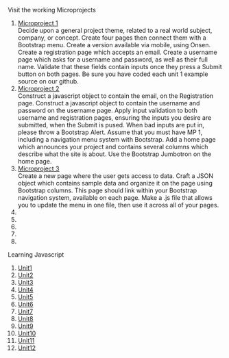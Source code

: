 Visit the working Microprojects
1. [Microproject 1](https://natrivera.github.io/311/micro1/) 
  <br>Decide upon a general project theme, related to a real world subject, company, or concept. 
  Create four pages then connect them with a Bootstrap menu. Create a version available via 
  mobile, using Onsen. Create a registration page which accepts an email. Create a username
  page which asks for a username and password, as well as their full name. Validate that these 
  fields contain inputs once they press a Submit button on both pages. Be sure you have coded 
  each unit 1 example source on our github. 
2. [Microproject 2](https://natrivera.github.io/311/micro2/)
   <br>Construct a javascript object to contain the email, on the Registration page. Construct a 
javascript object to contain the username and password on the username page. Apply input 
validation to both username and registration pages, ensuring the inputs you desire are 
submitted, when the Submit is pused. When bad inputs are put in, please throw a Bootstrap 
Alert. Assume that you must have MP 1, including a navigation menu system with Bootstrap. 
Add a home page which announces your project and contains several columns which describe 
what the site is about. Use the Bootstrap Jumbotron on the home page. 
3. [Microproject 3](https://natrivera.github.io/311/micro3/)
   <br>Create a new page where the user gets access to data. Craft a JSON object which contains 
sample data and organize it on the page using Bootstrap columns. This page should link within 
your Bootstrap navigation system, available on each page. Make a .js file that allows you to 
update the menu in one file, then use it across all of your pages. 
4.
5.
6.
7.
8.

Learning Javascript
1. <a target="_blank" href="https://natrivera.github.io/311/learning-javascript/unit1.html">Unit1</a> 
2. <a target="_blank" href="https://natrivera.github.io/311/learning-javascript/unit2.html">Unit2</a>
3. <a target="_blank" href="https://natrivera.github.io/311/learning-javascript/unit3.html">Unit3</a>
4. <a target="_blank" href="https://natrivera.github.io/311/learning-javascript/unit4.html">Unit4</a>
5. <a target="_blank" href="https://natrivera.github.io/311/learning-javascript/unit5.html">Unit5</a>
6. <a target="_blank" href="https://natrivera.github.io/311/learning-javascript/unit6.html">Unit6</a>
7. <a target="_blank" href="https://natrivera.github.io/311/learning-javascript/unit7.html">Unit7</a>
8. <a target="_blank" href="https://natrivera.github.io/311/learning-javascript/unit8.html">Unit8</a>
9. <a target="_blank" href="https://natrivera.github.io/311/learning-javascript/unit9.html">Unit9</a>
10. <a target="_blank" href="https://natrivera.github.io/311/learning-javascript/unit10.html">Unit10</a>
11. <a target="_blank" href="https://natrivera.github.io/311/learning-javascript/unit11.html">Unit11</a>
12. <a target="_blank" href="https://natrivera.github.io/311/learning-javascript/unit12.html">Unit12</a>
